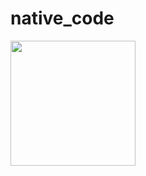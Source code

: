 # native_code

  <img src="https://github.com/elbek-salimov/native_code/assets/134255816/33392df2-6ef9-4281-842d-9ca8d9ee3649" width="200" />

